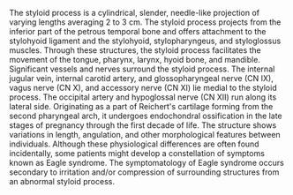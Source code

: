 The styloid process is a cylindrical, slender, needle-like projection of varying lengths averaging 2 to 3 cm. The styloid process projects from the inferior part of the petrous temporal bone and offers attachment to the stylohyoid ligament and the stylohyoid, stylopharyngeus, and styloglossus muscles. Through these structures, the styloid process facilitates the movement of the tongue, pharynx, larynx, hyoid bone, and mandible. Significant vessels and nerves surround the styloid process. The internal jugular vein, internal carotid artery, and glossopharyngeal nerve (CN IX), vagus nerve (CN X), and accessory nerve (CN XI) lie medial to the styloid process. The occipital artery and hypoglossal nerve (CN XII) run along its lateral side. Originating as a part of Reichert's cartilage forming from the second pharyngeal arch, it undergoes endochondral ossification in the late stages of pregnancy through the first decade of life. The structure shows variations in length, angulation, and other morphological features between individuals. Although these physiological differences are often found incidentally, some patients might develop a constellation of symptoms known as Eagle syndrome. The symptomatology of Eagle syndrome occurs secondary to irritation and/or compression of surrounding structures from an abnormal styloid process.